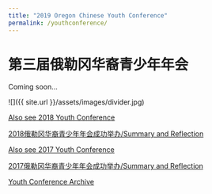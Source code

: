 ```yaml
---
title: "2019 Oregon Chinese Youth Conference"
permalink: /youthconference/
---
```


# 第三届俄勒冈华裔青少年年会

Coming soon...

![]({{ site.url }}/assets/images/divider.jpg)

[Also see 2018 Youth Conference](http://pdxchinese.org/youthconference/youth_conference_2018/)

[2018俄勒冈华裔青少年年会成功举办/Summary and Reflection](http://pdxchinese.org/youth-conference-2018/)

[Also see 2017 Youth Conference](http://pdxchinese.org/youthconference/youth_conference_2017/)

[2017俄勒冈华裔青少年年会成功举办/Summary and Reflection](http://pdxchinese.org/youth-conference-2017/)

[Youth Conference Archive](http://pdxchinese.org/resources/benefits_resources/youthconference/)
